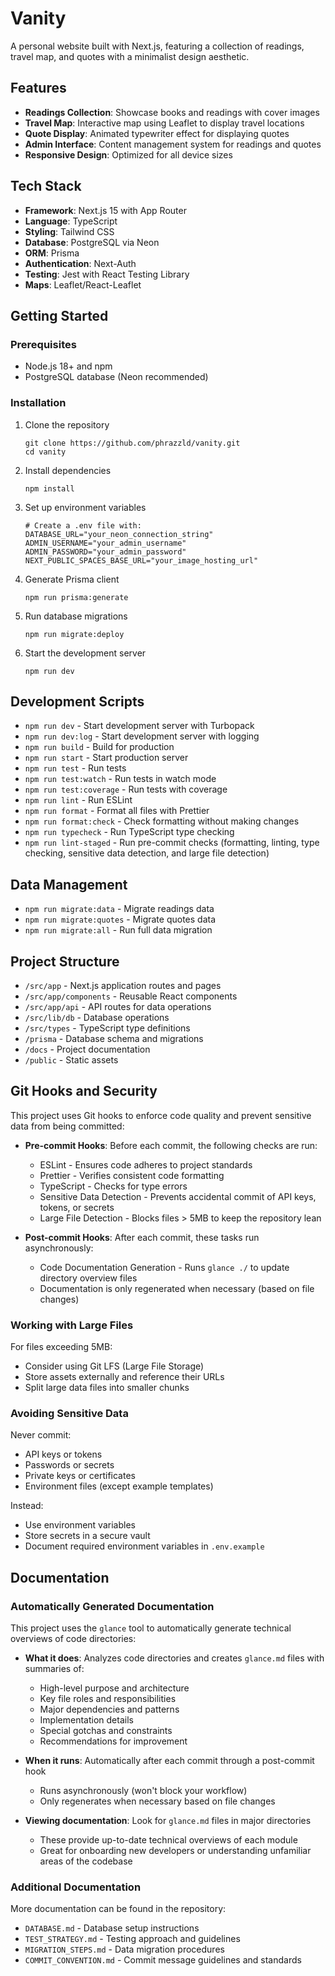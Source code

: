 # Vanity

A personal website built with Next.js, featuring a collection of readings, travel map, and quotes with a minimalist design aesthetic.

## Features

- **Readings Collection**: Showcase books and readings with cover images
- **Travel Map**: Interactive map using Leaflet to display travel locations
- **Quote Display**: Animated typewriter effect for displaying quotes
- **Admin Interface**: Content management system for readings and quotes
- **Responsive Design**: Optimized for all device sizes

## Tech Stack

- **Framework**: Next.js 15 with App Router
- **Language**: TypeScript
- **Styling**: Tailwind CSS
- **Database**: PostgreSQL via Neon
- **ORM**: Prisma
- **Authentication**: Next-Auth
- **Testing**: Jest with React Testing Library
- **Maps**: Leaflet/React-Leaflet

## Getting Started

### Prerequisites

- Node.js 18+ and npm
- PostgreSQL database (Neon recommended)

### Installation

1. Clone the repository

   ```
   git clone https://github.com/phrazzld/vanity.git
   cd vanity
   ```

2. Install dependencies

   ```
   npm install
   ```

3. Set up environment variables

   ```
   # Create a .env file with:
   DATABASE_URL="your_neon_connection_string"
   ADMIN_USERNAME="your_admin_username"
   ADMIN_PASSWORD="your_admin_password"
   NEXT_PUBLIC_SPACES_BASE_URL="your_image_hosting_url"
   ```

4. Generate Prisma client

   ```
   npm run prisma:generate
   ```

5. Run database migrations

   ```
   npm run migrate:deploy
   ```

6. Start the development server
   ```
   npm run dev
   ```

## Development Scripts

- `npm run dev` - Start development server with Turbopack
- `npm run dev:log` - Start development server with logging
- `npm run build` - Build for production
- `npm run start` - Start production server
- `npm run test` - Run tests
- `npm run test:watch` - Run tests in watch mode
- `npm run test:coverage` - Run tests with coverage
- `npm run lint` - Run ESLint
- `npm run format` - Format all files with Prettier
- `npm run format:check` - Check formatting without making changes
- `npm run typecheck` - Run TypeScript type checking
- `npm run lint-staged` - Run pre-commit checks (formatting, linting, type checking, sensitive data detection, and large file detection)

## Data Management

- `npm run migrate:data` - Migrate readings data
- `npm run migrate:quotes` - Migrate quotes data
- `npm run migrate:all` - Run full data migration

## Project Structure

- `/src/app` - Next.js application routes and pages
- `/src/app/components` - Reusable React components
- `/src/app/api` - API routes for data operations
- `/src/lib/db` - Database operations
- `/src/types` - TypeScript type definitions
- `/prisma` - Database schema and migrations
- `/docs` - Project documentation
- `/public` - Static assets

## Git Hooks and Security

This project uses Git hooks to enforce code quality and prevent sensitive data from being committed:

- **Pre-commit Hooks**: Before each commit, the following checks are run:
  - ESLint - Ensures code adheres to project standards
  - Prettier - Verifies consistent code formatting
  - TypeScript - Checks for type errors
  - Sensitive Data Detection - Prevents accidental commit of API keys, tokens, or secrets
  - Large File Detection - Blocks files > 5MB to keep the repository lean

- **Post-commit Hooks**: After each commit, these tasks run asynchronously:
  - Code Documentation Generation - Runs `glance ./` to update directory overview files
  - Documentation is only regenerated when necessary (based on file changes)

### Working with Large Files

For files exceeding 5MB:
- Consider using Git LFS (Large File Storage)
- Store assets externally and reference their URLs
- Split large data files into smaller chunks

### Avoiding Sensitive Data

Never commit:
- API keys or tokens
- Passwords or secrets
- Private keys or certificates
- Environment files (except example templates)

Instead:
- Use environment variables
- Store secrets in a secure vault
- Document required environment variables in `.env.example`

## Documentation

### Automatically Generated Documentation

This project uses the `glance` tool to automatically generate technical overviews of code directories:

- **What it does**: Analyzes code directories and creates `glance.md` files with summaries of:
  - High-level purpose and architecture
  - Key file roles and responsibilities
  - Major dependencies and patterns
  - Implementation details
  - Special gotchas and constraints
  - Recommendations for improvement

- **When it runs**: Automatically after each commit through a post-commit hook
  - Runs asynchronously (won't block your workflow)
  - Only regenerates when necessary based on file changes

- **Viewing documentation**: Look for `glance.md` files in major directories
  - These provide up-to-date technical overviews of each module
  - Great for onboarding new developers or understanding unfamiliar areas of the codebase

### Additional Documentation

More documentation can be found in the repository:

- `DATABASE.md` - Database setup instructions
- `TEST_STRATEGY.md` - Testing approach and guidelines
- `MIGRATION_STEPS.md` - Data migration procedures
- `COMMIT_CONVENTION.md` - Commit message guidelines and standards
